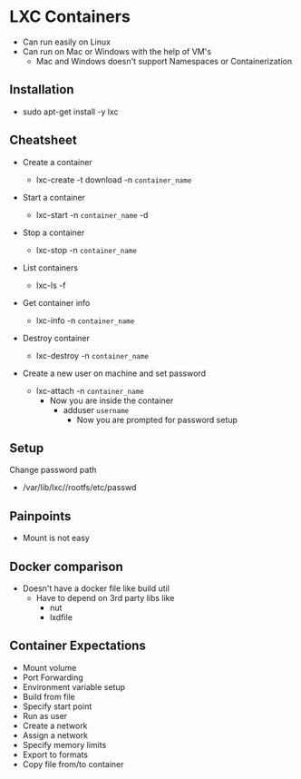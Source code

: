 # LXC Containers
- Can run easily on Linux
- Can run on Mac or Windows with the help of VM's
	- Mac and Windows doesn't support Namespaces or Containerization


## Installation
- sudo apt-get install -y lxc

## Cheatsheet
- Create a container
	- lxc-create -t download -n `container_name`

- Start a container
	- lxc-start -n `container_name` -d

- Stop a container
	- lxc-stop -n `container_name`

- List containers
	- lxc-ls -f

- Get container info
	- lxc-info -n `container_name`

- Destroy container
	- lxc-destroy -n `container_name`

- Create a new user on machine and set password
	- lxc-attach -n `container_name`
		- Now you are inside the container
			- adduser `username`
				- Now you are prompted for password setup


## Setup
Change password path

- /var/lib/lxc/<container-name>/rootfs/etc/passwd

## Painpoints
- Mount is not easy

## Docker comparison
- Doesn't have a docker file like build util
	- Have to depend on 3rd party libs like
		- nut
		- lxdfile

		
## Container Expectations
- Mount volume
- Port Forwarding
- Environment variable setup
- Build from file
- Specify start point
- Run as user
- Create a network
- Assign a network
- Specify memory limits
- Export to formats
- Copy file from/to container
 


